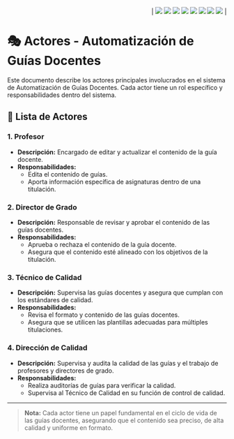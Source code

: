 <div align=right>

| [![](https://img.shields.io/badge/-Inicio-FFF?style=flat&logo=Emlakjet&logoColor=black)](/README.md) [![](https://img.shields.io/badge/-Modelo_de_Dominio-FFF?style=flat&logo=LiveChat&logoColor=black)](/ModeloDelDominio/modeloDelDominio.md) [![](https://img.shields.io/badge/-Actores-FFF?style=flat&logo=openstreetmap&logoColor=black)](/CasosDeUso/Actividades/Actores.md) [![](https://img.shields.io/badge/-Diagrama_De_Contexto-FFF?style=flat&logo=openstreetmap&logoColor=black)](/CasosDeUso/diagramaDeContexto/diagramaDeContexto.md) [![](https://img.shields.io/badge/-Casos_De_Uso-FFF?style=flat&logo=openstreetmap&logoColor=black)](/CasosDeUso/Actividades/CasosDeUso.md) [![](https://img.shields.io/badge/-Detallado_Casos_De_Uso-FFF?style=flat&logo=openstreetmap&logoColor=black)](/CasosDeUso/Actividades/Detallar.md) [![](https://img.shields.io/badge/-Prototipos-FFF?style=flat&logo=openstreetmap&logoColor=black)](/CasosDeUso/Actividades/Prototipos/README.md) [![](https://img.shields.io/badge/-Sesiones_de_Requisitado-FFF?style=flat&logo=Proton&logoColor=black)](/SesionesDeRequisitado)  |


</div>

# 🎭 Actores - Automatización de Guías Docentes

Este documento describe los actores principales involucrados en el sistema de Automatización de Guías Docentes. Cada actor tiene un rol específico y responsabilidades dentro del sistema.

## 📜 Lista de Actores

### 1. **Profesor**
   - **Descripción:** Encargado de editar y actualizar el contenido de la guía docente.
   - **Responsabilidades:**
     - Edita el contenido de guías.
     - Aporta información específica de asignaturas dentro de una titulación.

### 2. **Director de Grado**
   - **Descripción:** Responsable de revisar y aprobar el contenido de las guías docentes.
   - **Responsabilidades:**
     - Aprueba o rechaza el contenido de la guía docente.
     - Asegura que el contenido esté alineado con los objetivos de la titulación.

### 3. **Técnico de Calidad**
   - **Descripción:** Supervisa las guías docentes y asegura que cumplan con los estándares de calidad.
   - **Responsabilidades:**
     - Revisa el formato y contenido de las guías docentes.
     - Asegura que se utilicen las plantillas adecuadas para múltiples titulaciones.

### 4. **Dirección de Calidad**
   - **Descripción:** Supervisa y audita la calidad de las guías y el trabajo de profesores y directores de grado.
   - **Responsabilidades:**
     - Realiza auditorías de guías para verificar la calidad.
     - Supervisa al Técnico de Calidad en su función de control de calidad.

---

> **Nota:** Cada actor tiene un papel fundamental en el ciclo de vida de las guías docentes, asegurando que el contenido sea preciso, de alta calidad y uniforme en formato.


